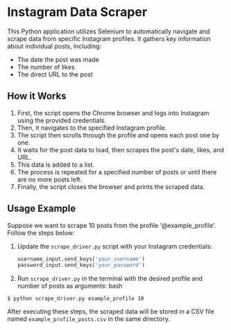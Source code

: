 # Instagram Data Scraper

This Python application utilizes Selenium to automatically navigate and scrape data from specific Instagram profiles. It gathers key information about individual posts, including:

- The date the post was made
- The number of likes
- The direct URL to the post

## How it Works

1. First, the script opens the Chrome browser and logs into Instagram using the provided credentials.
2. Then, it navigates to the specified Instagram profile.
3. The script then scrolls through the profile and opens each post one by one.
4. It waits for the post data to load, then scrapes the post's date, likes, and URL.
5. This data is added to a list.
6. The process is repeated for a specified number of posts or until there are no more posts left.
7. Finally, the script closes the browser and prints the scraped data.

## Usage Example

Suppose we want to scrape 10 posts from the profile '@example_profile'. Follow the steps below:

1. Update the `scrape_driver.py` script with your Instagram credentials:
   ```python
   username_input.send_keys('your_username')
   password_input.send_keys('your_password')
   ```
2. Run `scrape_driver.py` in the terminal with the desired profile and number of posts as arguments:
bash
```
$ python scrape_driver.py example_profile 10
```

After executing these steps, the scraped data will be stored in a CSV file named `example_profile_posts.csv` in the same directory.